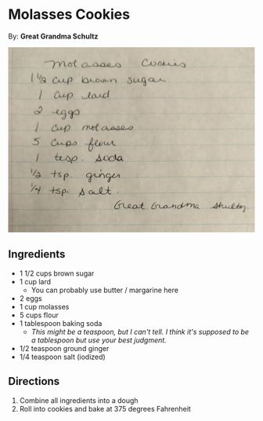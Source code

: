 # Molasses Cookies
By: **Great Grandma Schultz**

![Recipe Scan](/static/images/molasses-cookies.jpg "Recipe Scan")

## Ingredients
- 1 1/2 cups brown sugar
- 1 cup lard 
  -  You can probably use butter / margarine here
- 2 eggs
- 1 cup molasses
- 5 cups flour
- 1 tablespoon baking soda
  - *This might be a teaspoon, but I can't tell. I think it's supposed to be a tablespoon but use your best judgment.*
- 1/2 teaspoon ground ginger
- 1/4 teaspoon salt (iodized)

## Directions
1. Combine all ingredients into a dough
2. Roll into cookies and bake at 375 degrees Fahrenheit